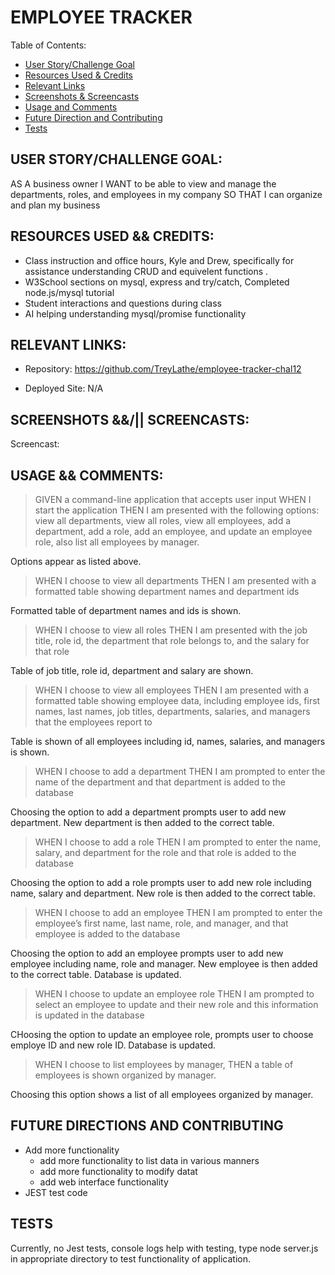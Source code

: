 # EMPLOYEE TRACKER
Table of Contents:
- [User Story/Challenge Goal](#user-storychallenge-goal)
- [Resources Used & Credits](#resources-user--credits)
- [Relevant Links](#relevant-links)
- [Screenshots & Screencasts](#screenshots--screencasts)
- [Usage and Comments](#usage--comments)
- [Future Direction and Contributing](#future-directions-and-contributing)
- [Tests](#tests)

## USER STORY/CHALLENGE GOAL:
AS A business owner
I WANT to be able to view and manage the departments, roles, and employees in my company
SO THAT I can organize and plan my business

## RESOURCES USED && CREDITS:
- Class instruction and office hours, Kyle and Drew, specifically for assistance understanding CRUD and equivelent functions  .
- W3School sections on mysql, express and try/catch, Completed node.js/mysql tutorial
- Student interactions and questions during class
- AI helping understanding mysql/promise functionality


## RELEVANT LINKS:
- Repository: https://github.com/TreyLathe/employee-tracker-chal12

- Deployed Site:  N/A

## SCREENSHOTS &&/|| SCREENCASTS:
Screencast: 


## USAGE && COMMENTS:

>GIVEN a command-line application that accepts user input
WHEN I start the application
THEN I am presented with the following options: view all departments, view all roles, view all employees, add a department, add a role, add an employee, and update an employee role, also list all employees by manager.

Options appear as listed above.

>WHEN I choose to view all departments
THEN I am presented with a formatted table showing department names and department ids

Formatted table of department names and ids is shown.

>WHEN I choose to view all roles
THEN I am presented with the job title, role id, the department that role belongs to, and the salary for that role

Table of job title, role id, department and salary are shown.

>WHEN I choose to view all employees
THEN I am presented with a formatted table showing employee data, including employee ids, first names, last names, job titles, departments, salaries, and managers that the employees report to

Table is shown of all employees including id, names, salaries, and managers is shown.

>WHEN I choose to add a department
THEN I am prompted to enter the name of the department and that department is added to the database

Choosing the option to add a department prompts user to add new department. New department is then added to the correct table. 

>WHEN I choose to add a role
THEN I am prompted to enter the name, salary, and department for the role and that role is added to the database

Choosing the option to add a role prompts user to add new role including name, salary and department. New role is then added to the correct table.

>WHEN I choose to add an employee
THEN I am prompted to enter the employee’s first name, last name, role, and manager, and that employee is added to the database

Choosing the option to add an employee prompts user to add new employee including name, role and manager. New employee is then added to the correct table. Database is updated.

>WHEN I choose to update an employee role
THEN I am prompted to select an employee to update and their new role and this information is updated in the database

CHoosing the option to update an employee role, prompts user to choose employe ID and new role ID. Database is updated. 

>WHEN I choose to list employees by manager,
THEN a table of employees is shown organized by manager.

Choosing this option shows a list of all employees organized by manager. 

## FUTURE DIRECTIONS AND CONTRIBUTING

- Add more functionality   
    - add more functionality to list data in various manners
    - add more functionality to modify datat
    - add web interface functionality 
- JEST test code
    

## TESTS

Currently, no Jest tests, console logs help with testing, type node server.js in appropriate directory to test functionality of application.